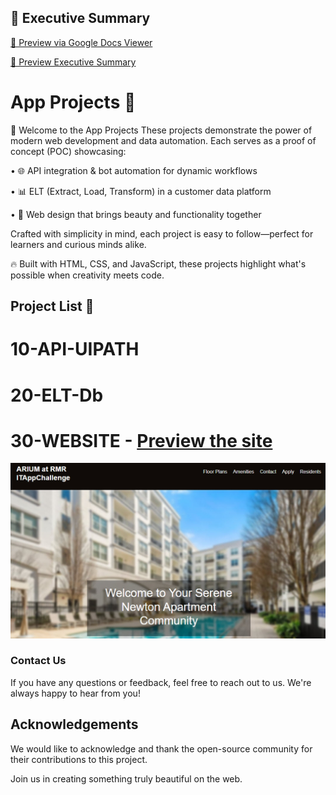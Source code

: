 ## 📄 Executive Summary

[📄 Preview via Google Docs Viewer](https://docs.google.com/viewer?url=https://docs.google.com/viewer?url=https://raw.githubusercontent.com/rhorn-rm-gh/rhorn-rm-app-project/main/docs/RMR_Executive_Summary-ITAppChallenge2025_rh.pdf&embedded=true)

[📄 Preview Executive Summary](https://github.com/rhorn-rm-gh/rhorn-rm-app-project/blob/main/docs/RMR_Executive_Summary-ITAppChallenge2025_rh.pdf)

# App Projects 🚀

👋 Welcome to the App Projects
These projects demonstrate the power of modern web development and data automation. Each serves as a proof of concept (POC) showcasing:

•	🌐 API integration & bot automation for dynamic workflows

•	📊 ELT (Extract, Load, Transform) in a customer data platform

•	🎨 Web design that brings beauty and functionality together

Crafted with simplicity in mind, each project is easy to follow—perfect for learners and curious minds alike.

🔥 Built with HTML, CSS, and JavaScript, these projects highlight what's possible when creativity meets code.

## Project List 📜
# 10-API-UIPATH 

# 20-ELT-Db 

# 30-WEBSITE - [Preview the site](https://rhorn-rm-gh.github.io/rhorn-rm-app-project/)

![image info](preview-rhorn-rm.jpg)

### Contact Us

If you have any questions or feedback, feel free to reach out to us. We're always happy to hear from you!

## Acknowledgements

We would like to acknowledge and thank the open-source community for their contributions to this project.

Join us in creating something truly beautiful on the web.
